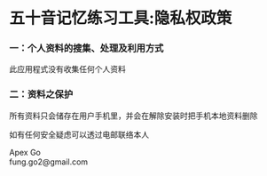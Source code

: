 <h1>五十音记忆练习工具:隐私权政策</h1>
<h3>一：个人资料的搜集、处理及利用方式</h3>
<p>此应用程式没有收集任何个人资料</p>
<h3>二：资料之保护</h3>
<p>所有资料只会储存在用户手机里，并会在解除安装时把手机本地资料删除</p>

<p>如有任何安全疑虑可以透过电邮联络本人</p>
<p>
Apex Go<br>
fung.go2@gmail.com
</p>